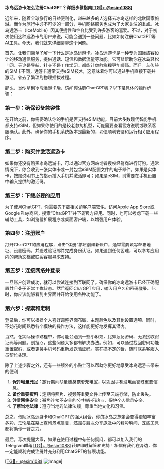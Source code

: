 **冰岛远游卡怎么注册ChatGPT？详细步骤指南[[TG💪+ @esim1088](https://t.me/s/esim1088)]**

近年来，随着全球旅行的日益便利化，越来越多的人选择去冰岛这样的北欧国家旅游。而作为旅行中必不可少的一部分，手机网络服务也成为了大家关注的重点。冰岛远游卡（IceMobile）因其便捷性和性价比受到许多游客的喜爱。不过，对于初次使用这种远游卡的用户来说，可能会遇到一些问题，比如如何注册ChatGPT等AI工具。今天，我们就来详细聊聊这个问题。

首先，让我们简单了解一下什么是冰岛远游卡。冰岛远游卡是一种专为国际旅客设计的移动通信服务，提供通话、短信和数据流量等功能。它可以帮助你在冰岛轻松上网，无论是导航、社交还是工作学习，都能让你的旅程更加顺畅。而且，与传统的SIM卡不同，远游卡通常支持eSIM技术，这意味着你可以通过手机直接下载并激活，省去了繁琐的物理插拔过程。

那么，当你拿到冰岛远游卡后，该如何注册ChatGPT呢？以下是具体的操作步骤：

### 第一步：确保设备兼容性
在开始之前，你需要确认你的手机是否支持eSIM功能。目前大多数现代智能手机都支持eSIM，但如果你使用的是较老款的机型，可能需要查看官方说明或联系客服确认。此外，确保你的手机系统版本是最新的，以便顺利安装和运行相关应用程序。

### 第二步：购买并激活远游卡
如果你还没有购买冰岛远游卡，可以通过官方网站或者授权经销商进行订购。通常情况下，你会收到一张实体卡或一封包含eSIM配置文件的电子邮件。如果是实体卡，按照说明书上的指示插入手机并激活即可；如果是eSIM，则需要在手机设置中输入提供的激活码。

### 第三步：下载必要的应用
为了使用ChatGPT，你需要先下载相关的客户端软件。访问Apple App Store或Google Play商店，搜索“ChatGPT”并下载官方应用。同时，也可以考虑下载一些辅助工具，如浏览器扩展程序或桌面客户端，以增强用户体验。

### 第四步：注册账户
打开ChatGPT的应用程序，点击“注册”按钮创建新账户。通常需要填写邮箱地址、设置密码，并通过验证邮件完成身份认证。如果遇到任何困难，可以参考应用内的帮助文档或联系客服寻求支持。

### 第五步：连接网络并登录
一旦账户创建成功，就可以尝试连接到互联网了。确保你的冰岛远游卡已经正确配置并且处于正常工作状态。然后返回ChatGPT应用，输入用户名和密码登录。此时，你应该能够看到主界面并开始使用各种功能了。

### 第六步：探索和定制
登录后，你可以根据个人喜好调整界面布局、主题颜色以及其他设置选项。同时，不妨花时间熟悉各个模块的操作方法，这样能更好地发挥其潜力。

当然，在实际操作过程中，你可能会遇到一些小麻烦，比如忘记密码、无法接收验证码等问题。别担心，这些问题大多都有解决办法。例如，可以通过找回密码功能重置密码，或者更换手机号码重新发送验证码。实在搞不定的话，随时联系客服人员帮忙处理。

除了上述步骤之外，还有一些额外的小贴士可以帮助你更好地享受冰岛远游卡带来的便利：

1. **保持电量充足**：旅行期间尽量随身携带充电宝，以免因手机没电而错过重要信息。
2. **备份重要资料**：定期将照片、视频等重要文件上传至云端存储，防止丢失。
3. **注意网络安全**：避免连接不安全的公共Wi-Fi热点，保护个人信息安全。
4. **了解当地法律**：遵守当地的法律法规，尊重当地文化和习俗。

总之，借助冰岛远游卡和ChatGPT的强大组合，你的冰岛之旅定会变得更加丰富多彩。无论是在路上查询景点信息，还是与朋友分享旅途中的精彩瞬间，这些工具都将助你一臂之力。

最后，再次提醒大家，如果在使用过程中有任何疑问，都可以加入我们的Telegram群组[[TG💪+ @esim1088](https://t.me/s/esim1088)]获取即时解答和支持！相信有我们在身边，你一定能顺利完成注册并充分利用ChatGPT的各项功能。

[[TG💪+ @esim1088](https://t.me/s/esim1088) ![Image](https://i.postimg.cc/4NQfJmqS/Snipaste-2025-05-13-00-14-12.png)]